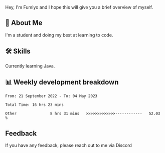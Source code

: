 
Hey, I'm Fumiyo and I hope this will give you a brief overview of myself.


## 🚀 About Me
I'm a student and doing my best at learning to code.


## 🛠 Skills

Currently learning Java.


## 📊 Weekly development breakdown
<!--START_SECTION:waka-->

```text
From: 21 September 2022 - To: 04 May 2023

Total Time: 16 hrs 23 mins

Other               8 hrs 31 mins   >>>>>>>>>>>>>------------   52.03 %
```

<!--END_SECTION:waka-->


## Feedback

If you have any feedback, please reach out to me via Discord
